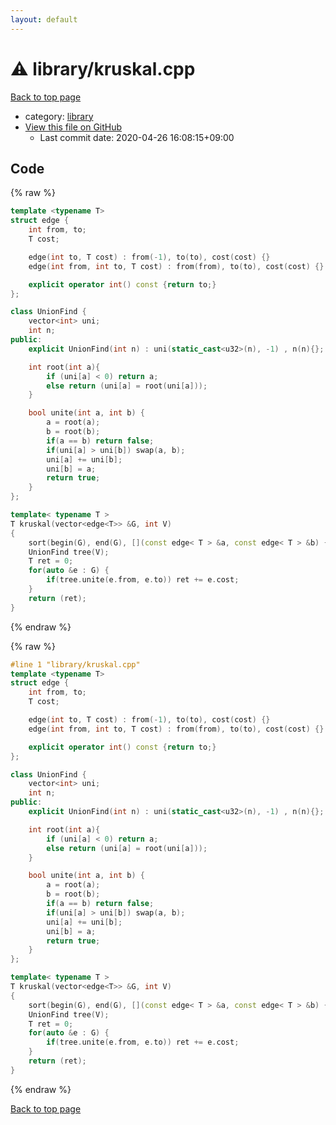 ```yaml
---
layout: default
---
```


<!-- mathjax config similar to math.stackexchange -->
<script type="text/javascript" async
  src="https://cdnjs.cloudflare.com/ajax/libs/mathjax/2.7.5/MathJax.js?config=TeX-MML-AM_CHTML">
</script>
<script type="text/x-mathjax-config">
  MathJax.Hub.Config({
    TeX: { equationNumbers: { autoNumber: "AMS" }},
    tex2jax: {
      inlineMath: [ ['$','$'] ],
      processEscapes: true
    },
    "HTML-CSS": { matchFontHeight: false },
    displayAlign: "left",
    displayIndent: "2em"
  });
</script>

<script type="text/javascript" src="https://cdnjs.cloudflare.com/ajax/libs/jquery/3.4.1/jquery.min.js"></script>
<script src="https://cdn.jsdelivr.net/npm/jquery-balloon-js@1.1.2/jquery.balloon.min.js" integrity="sha256-ZEYs9VrgAeNuPvs15E39OsyOJaIkXEEt10fzxJ20+2I=" crossorigin="anonymous"></script>
<script type="text/javascript" src="../../assets/js/copy-button.js"></script>
<link rel="stylesheet" href="../../assets/css/copy-button.css" />


# :warning: library/kruskal.cpp

<a href="../../index.html">Back to top page</a>

* category: <a href="../../index.html#d521f765a49c72507257a2620612ee96">library</a>
* <a href="{{ site.github.repository_url }}/blob/master/library/kruskal.cpp">View this file on GitHub</a>
    - Last commit date: 2020-04-26 16:08:15+09:00




## Code

<a id="unbundled"></a>
{% raw %}
```cpp
template <typename T>
struct edge {
    int from, to;
    T cost;

    edge(int to, T cost) : from(-1), to(to), cost(cost) {}
    edge(int from, int to, T cost) : from(from), to(to), cost(cost) {}

    explicit operator int() const {return to;}
};

class UnionFind {
    vector<int> uni;
    int n;
public:
    explicit UnionFind(int n) : uni(static_cast<u32>(n), -1) , n(n){};

    int root(int a){
        if (uni[a] < 0) return a;
        else return (uni[a] = root(uni[a]));
    }

    bool unite(int a, int b) {
        a = root(a);
        b = root(b);
        if(a == b) return false;
        if(uni[a] > uni[b]) swap(a, b);
        uni[a] += uni[b];
        uni[b] = a;
        return true;
    }
};

template< typename T >
T kruskal(vector<edge<T>> &G, int V)
{
    sort(begin(G), end(G), [](const edge< T > &a, const edge< T > &b) { return (a.cost < b.cost); });
    UnionFind tree(V);
    T ret = 0;
    for(auto &e : G) {
        if(tree.unite(e.from, e.to)) ret += e.cost;
    }
    return (ret);
}
```
{% endraw %}

<a id="bundled"></a>
{% raw %}
```cpp
#line 1 "library/kruskal.cpp"
template <typename T>
struct edge {
    int from, to;
    T cost;

    edge(int to, T cost) : from(-1), to(to), cost(cost) {}
    edge(int from, int to, T cost) : from(from), to(to), cost(cost) {}

    explicit operator int() const {return to;}
};

class UnionFind {
    vector<int> uni;
    int n;
public:
    explicit UnionFind(int n) : uni(static_cast<u32>(n), -1) , n(n){};

    int root(int a){
        if (uni[a] < 0) return a;
        else return (uni[a] = root(uni[a]));
    }

    bool unite(int a, int b) {
        a = root(a);
        b = root(b);
        if(a == b) return false;
        if(uni[a] > uni[b]) swap(a, b);
        uni[a] += uni[b];
        uni[b] = a;
        return true;
    }
};

template< typename T >
T kruskal(vector<edge<T>> &G, int V)
{
    sort(begin(G), end(G), [](const edge< T > &a, const edge< T > &b) { return (a.cost < b.cost); });
    UnionFind tree(V);
    T ret = 0;
    for(auto &e : G) {
        if(tree.unite(e.from, e.to)) ret += e.cost;
    }
    return (ret);
}

```
{% endraw %}

<a href="../../index.html">Back to top page</a>


